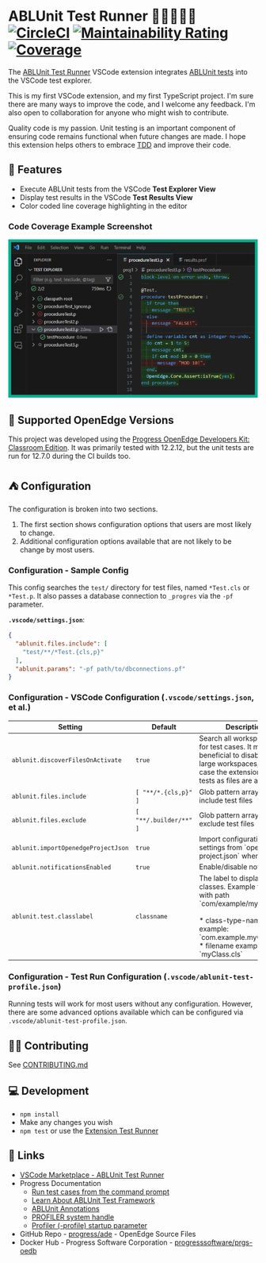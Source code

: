 # ABLUnit Test Runner 🏃‍♂️🏃🏃‍♀️ [![CircleCI](https://img.shields.io/circleci/build/github/kenherring/ablunit-test-runner/main?logo=circleci)](https://dl.circleci.com/status-badge/redirect/gh/kenherring/ablunit-test-runner/tree/main) [![Maintainability Rating](https://sonarcloud.io/api/project_badges/measure?project=kenherring_ablunit-test-runner&metric=sqale_rating)](https://sonarcloud.io/summary/new_code?id=kenherring_ablunit-test-runner) [![Coverage](https://sonarcloud.io/api/project_badges/measure?project=kenherring_ablunit-test-runner&metric=coverage)](https://sonarcloud.io/summary/new_code?id=kenherring_ablunit-test-runner)

The [ABLUnit Test Runner](https://github.com/kenherring/ablunit-test-runner/) VSCode extension integrates [ABLUnit tests](https://docs.progress.com/bundle/openedge-developer-studio-help-122/page/Learn-About-ABLUnit-Test-Framework.html) into the VSCode test explorer.

This is my first VSCode extension, and my first TypeScript project. I'm sure there are many ways to improve the code, and I welcome any feedback.  I'm also open to collaboration for anyone who might wish to contribute.

Quality code is my passion.  Unit testing is an important component of ensuring code remains functional when future changes are made.  I hope this extension helps others to embrace [TDD](https://en.wikipedia.org/wiki/Test-driven_development) and improve their code.

## 🌴 Features

* Execute ABLUnit tests from the VSCode **Test Explorer View**
* Display test results in the VSCode **Test Results View**
* Color coded line coverage highlighting in the editor

### Code Coverage Example Screenshot

![code coverage example screenshot](https://github.com/kenherring/ablunit-test-runner/raw/main/docs/coverage.png)

## 📝 Supported OpenEdge Versions

This project was developed using the [Progress OpenEdge Developers Kit: Classroom Edition](https://www.progress.com/openedge/classroom-edition).  It was primarily tested with 12.2.12, but the unit tests are run for 12.7.0 during the CI builds too.

## ⛺ Configuration

The configuration is broken into two sections.

1.  The first section shows configuration options that users are most likely to change.
2.  Additional configuration options available that are not likely to be change by most users.

### Configuration - Sample Config

This config searches the `test/` directory for test files, named `*Test.cls` or `*Test.p`.  It also passes a database connection to `_progres` via the `-pf` parameter.

**`.vscode/settings.json`**:

```json
{
  "ablunit.files.include": [
    "test/**/*Test.{cls,p}"
  ],
  "ablunit.params": "-pf path/to/dbconnections.pf"
}
```

### Configuration - VSCode Configuration (`.vscode/settings.json`, et al.)

| Setting | Default | Description |
| --- | --- | --- |
| `ablunit.discoverFilesOnActivate` | `true` | Search all workspace files for test cases.  It may be beneficial to disable this for large workspaces, in which case the extension will find tests as files are accessed. |
| `ablunit.files.include` | `[ "**/*.{cls,p}" ]` | Glob pattern array to include test files |
| `ablunit.files.exclude` | `[ "**/.builder/**" ]` | Glob pattern array to exclude test files |
| `ablunit.importOpenedgeProjectJson` | `true` | Import configuration settings from \`openedge-project.json\` when possible |
| `ablunit.notificationsEnabled` | `true` | Enable/disable notifications |
| `ablunit.test.classlabel` | `classname` | The label to display for test classes. Example for class with path \`com/example/myClass.cls\`\:<br><br>* class-type-name example\: \`com.example.myClass\`<br>* filename example\: \`myClass.cls\` |

### Configuration - Test Run Configuration (`.vscode/ablunit-test-profile.json`)

Running tests will work for most users without any configuration.  However, there are some advanced options available which can be configured via `.vscode/ablunit-test-profile.json`.

## 👷‍♂️ Contributing

See [CONTRIBUTING.md](.github/CONTRIBUTING.md)

## 💻 Development

* `npm install`
* Make any changes you wish
* `npm test` or use the [Extension Test Runner](https://marketplace.visualstudio.com/items?itemName=ms-vscode.extension-test-runner)

## 🔗 Links

* [VSCode Marketplace - ABLUnit Test Runner](https://marketplace.visualstudio.com/items?itemName=kherring.ablunit-test-runner)
* Progress Documentation
  * [Run test cases from the command prompt](https://docs.progress.com/bundle/openedge-developer-studio-help/page/Run-test-cases-from-the-command-prompt.html)
  * [Learn About ABLUnit Test Framework](https://docs.progress.com/bundle/openedge-developer-studio-help/page/Learn-About-ABLUnit-Test-Framework.html)
  * [ABLUnit Annotations](https://docs.progress.com/bundle/openedge-developer-studio-help/page/Annotations-supported-with-ABLUnit.html)
  * [PROFILER system handle](https://docs.progress.com/bundle/abl-reference/page/PROFILER-system-handle.html)
  * [Profiler (-profile) startup parameter](https://docs.progress.com/bundle/openedge-startup-and-parameter-reference/page/Profiler-profile.html)
* GitHub Repo - [progress/ade](https://github.com/progress/ADE) - OpenEdge Source Files
* Docker Hub - Progress Software Corporation - [progresssoftware/prgs-oedb](https://hub.docker.com/r/progresssoftware/prgs-oedb)
